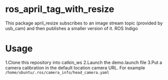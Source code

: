 # ros_april_tag_with_resize
This package april_resize subscribes to an image stream topic (provided by usb_cam) and then publishes a smaller version of it.
ROS Indigo
# Usage
1.Clone this repository into catkin_ws
2.Launch the demo.launch file
3.Put a camera calibration in the default location camera URL. 
For example `/home/ubuntu/.ros/camera_info/head_camera.yaml`
